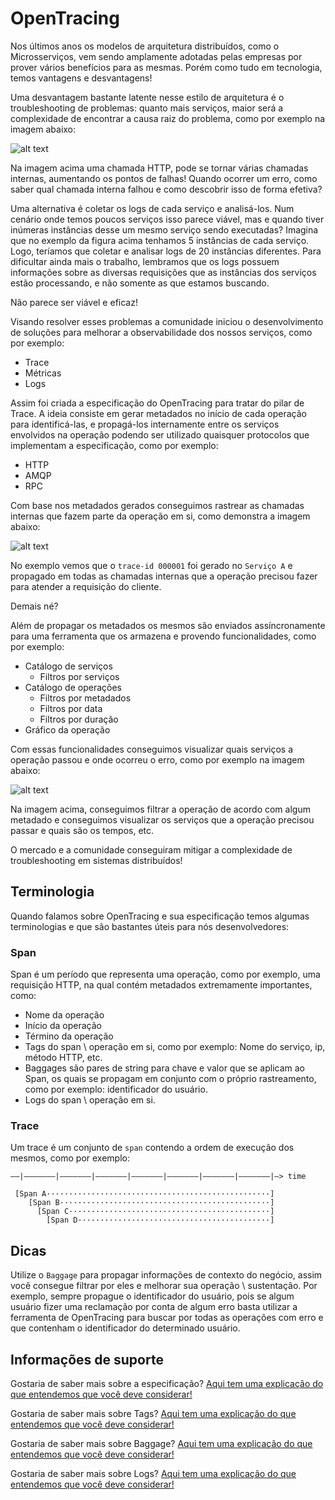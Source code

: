# OpenTracing

Nos últimos anos os modelos de arquitetura distribuídos, como o Microsserviços, vem sendo amplamente adotadas pelas empresas 
por prover vários benefícios para as mesmas. Porém como tudo em tecnologia, temos vantagens e desvantagens!

Uma desvantagem bastante latente nesse estilo de arquitetura é o troubleshooting de problemas: quanto mais serviços, 
maior será a complexidade de encontrar a causa raiz do problema, como por exemplo na imagem abaixo:

![alt text](../images/open-tracing-001.png "OpenTracing")

Na imagem acima uma chamada HTTP, pode se tornar várias chamadas internas, aumentando os pontos de falhas! Quando ocorrer 
um erro, como saber qual chamada interna falhou e como descobrir isso de forma efetiva?

Uma alternativa é coletar os logs de cada serviço e analisá-los. Num cenário onde temos poucos serviços isso parece 
viável, mas e quando tiver inúmeras instâncias desse um mesmo serviço sendo executadas? Imagina que  no exemplo da
figura acima tenhamos 5 instâncias de cada serviço. Logo, teríamos que coletar e analisar logs de 20 instâncias diferentes.
Para dificultar ainda mais o trabalho, lembramos que os logs possuem informações sobre as diversas requisições que as
instâncias dos serviços estão processando, e não somente as que estamos buscando. 

Não parece ser viável e eficaz!

Visando resolver esses problemas a comunidade iniciou o desenvolvimento de soluções para melhorar a observabilidade dos nossos serviços, 
como por exemplo:

- Trace
- Métricas
- Logs

Assim foi criada a especificação do OpenTracing para tratar do pilar de Trace. A ideia consiste em gerar metadados no início
de cada operação para identificá-las, e propagá-los internamente entre os serviços envolvidos na operação podendo ser 
utilizado quaisquer protocolos que implementam a especificação, como por exemplo:

- HTTP
- AMQP
- RPC

Com base nos metadados gerados conseguimos rastrear as chamadas internas que fazem parte da operação em si, como demonstra
a imagem abaixo:

![alt text](../images/open-tracing-002.png "OpenTracing")

No exemplo vemos que o  `trace-id 000001` foi gerado no `Serviço A` e propagado em todas as chamadas internas que 
a operação precisou fazer para atender a requisição do cliente.

Demais né?

Além de propagar os metadados os mesmos são enviados assíncronamente para uma ferramenta que os armazena e 
provendo funcionalidades, como por exemplo:

- Catálogo de serviços
    - Filtros por serviços
- Catálogo de operações
    - Filtros por metadados
    - Filtros por data
    - Filtros por duração
- Gráfico da operação

Com essas funcionalidades conseguimos visualizar quais serviços a operação passou e onde ocorreu o erro, como por 
exemplo na imagem abaixo:

![alt text](../images/open-tracing-003.png "OpenTracing")

Na imagem acima, conseguimos filtrar a operação de acordo com algum metadado e conseguimos visualizar os serviços que a 
operação precisou passar e quais são os tempos, etc.

O mercado e a comunidade conseguiram mitigar a complexidade de troubleshooting em sistemas distribuídos!

## Terminologia

Quando falamos sobre OpenTracing e sua especificação temos algumas terminologias e que são bastantes úteis para nós 
desenvolvedores:

### Span

Span é um período que representa uma operação, como por exemplo, uma requisição HTTP, na qual contém metadados extremamente 
importantes, como:

- Nome da operação
- Início da operação
- Término da operação
- Tags do span \ operação em si, como por exemplo: Nome do serviço, ip, método HTTP, etc.
- Baggages são pares de string para chave e valor que se aplicam ao Span, os quais se propagam em conjunto com o 
  próprio rastreamento, como por exemplo: identificador do usuário.
- Logs do span \ operação em si.

### Trace

Um trace é um conjunto de `span` contendo a ordem de execução dos mesmos, como por exemplo:

```text
––|–––––––|–––––––|–––––––|–––––––|–––––––|–––––––|–––––––|–> time

 [Span A··················································]
    [Span B···············································]
      [Span C·············································]
        [Span D···········································]
```

## Dicas

Utilize o `Baggage` para propagar informações de contexto do negócio, assim você consegue filtrar por eles e melhorar sua 
operação \ sustentação. Por exemplo, sempre propague o identificador do usuário, pois se algum usuário fizer uma reclamação
por conta de algum erro basta utilizar a ferramenta de OpenTracing para buscar por todas as operações com erro e 
que contenham o identificador do determinado usuário.

## Informações de suporte

Gostaria de saber mais sobre a especificação? [Aqui tem uma explicação do que entendemos que você deve considerar!](https://opentracing.io/specification/)

Gostaria de saber mais sobre Tags? [Aqui tem uma explicação do que entendemos que você deve considerar!](../informacao_suporte/jaeger-concept-tags.md)

Gostaria de saber mais sobre Baggage? [Aqui tem uma explicação do que entendemos que você deve considerar!](../informacao_suporte/jaeger-concept-baggage.md)

Gostaria de saber mais sobre Logs? [Aqui tem uma explicação do que entendemos que você deve considerar!](../informacao_suporte/jaeger-concept-logs.md)
